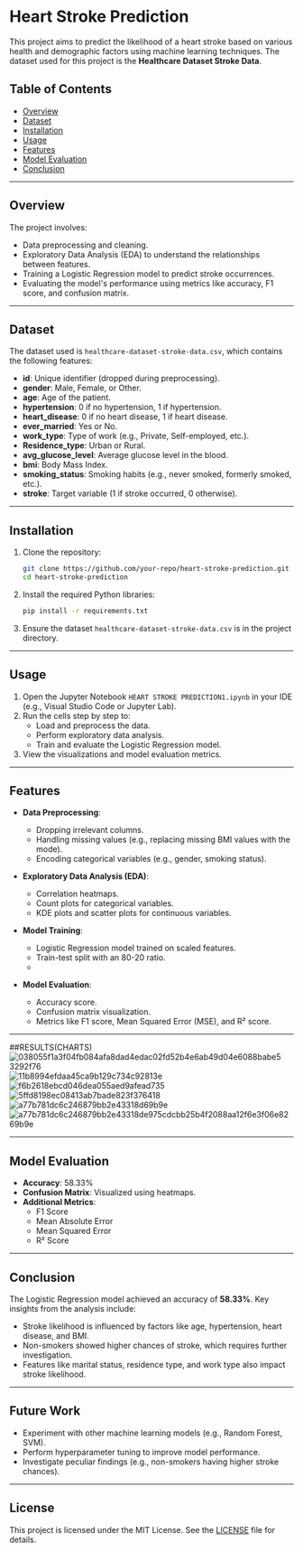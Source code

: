 # Heart Stroke Prediction

This project aims to predict the likelihood of a heart stroke based on various health and demographic factors using machine learning techniques. The dataset used for this project is the **Healthcare Dataset Stroke Data**.

## Table of Contents

- [Overview](#overview)
- [Dataset](#dataset)
- [Installation](#installation)
- [Usage](#usage)
- [Features](#features)
- [Model Evaluation](#model-evaluation)
- [Conclusion](#conclusion)

---

## Overview

The project involves:
- Data preprocessing and cleaning.
- Exploratory Data Analysis (EDA) to understand the relationships between features.
- Training a Logistic Regression model to predict stroke occurrences.
- Evaluating the model's performance using metrics like accuracy, F1 score, and confusion matrix.

---

## Dataset

The dataset used is `healthcare-dataset-stroke-data.csv`, which contains the following features:
- **id**: Unique identifier (dropped during preprocessing).
- **gender**: Male, Female, or Other.
- **age**: Age of the patient.
- **hypertension**: 0 if no hypertension, 1 if hypertension.
- **heart_disease**: 0 if no heart disease, 1 if heart disease.
- **ever_married**: Yes or No.
- **work_type**: Type of work (e.g., Private, Self-employed, etc.).
- **Residence_type**: Urban or Rural.
- **avg_glucose_level**: Average glucose level in the blood.
- **bmi**: Body Mass Index.
- **smoking_status**: Smoking habits (e.g., never smoked, formerly smoked, etc.).
- **stroke**: Target variable (1 if stroke occurred, 0 otherwise).

---

## Installation

1. Clone the repository:
   ```bash
   git clone https://github.com/your-repo/heart-stroke-prediction.git
   cd heart-stroke-prediction
   ```

2. Install the required Python libraries:
   ```bash
   pip install -r requirements.txt
   ```

3. Ensure the dataset `healthcare-dataset-stroke-data.csv` is in the project directory.

---

## Usage

1. Open the Jupyter Notebook `HEART STROKE PREDICTION1.ipynb` in your IDE (e.g., Visual Studio Code or Jupyter Lab).
2. Run the cells step by step to:
   - Load and preprocess the data.
   - Perform exploratory data analysis.
   - Train and evaluate the Logistic Regression model.
3. View the visualizations and model evaluation metrics.

---

## Features

- **Data Preprocessing**:
  - Dropping irrelevant columns.
  - Handling missing values (e.g., replacing missing BMI values with the mode).
  - Encoding categorical variables (e.g., gender, smoking status).

- **Exploratory Data Analysis (EDA)**:
  - Correlation heatmaps.
  - Count plots for categorical variables.
  - KDE plots and scatter plots for continuous variables.

- **Model Training**:
  - Logistic Regression model trained on scaled features.
  - Train-test split with an 80-20 ratio.
  - 

- **Model Evaluation**:
  - Accuracy score.
  - Confusion matrix visualization.
  - Metrics like F1 score, Mean Squared Error (MSE), and R² score.


---

##RESULTS(CHARTS)
![038055f1a3f04fb084afa8dad![4edac02fd52b4e6ab49d04e6088babe5](https://github.com/user-attachments/assets/e50e4e47-0dc0-453f-b800-8cc38f98b5d6)
3292f76](https://github.com/user-attachments/assets/7a5fe920-97b4-4a03-870c-3309d55a90fe)
![11b8994efdaa45ca9b129c734c92813e](https://github.com/user-attachments/assets/230bee8c-816f-4f73-a069-9c17425f1af0)
![f6b2618ebcd046dea055aed9afead735](https://github.com/user-attachments/assets/ef45be07-1a0d-473a-854e-344b65f27885)
![5ffd8198ec08413ab7bade823f376418](https://github.com/user-attachments/assets/021a4f66-a3e6-4afe-9336-732cd2f3c8c1)
![a77b781dc6c246879bb2e43318d69b9e](https://github.com/user-attachments/assets/90c0a870-ddb4-4111-8321-37df1903ece1)
![a77b781dc6c246879bb2e43318d![e975cdcbb25b4f2088aa12f6e3f06e82](https://github.com/user-attachments/assets/69330e8b-ae0e-434a-a5dc-0e685fbc0b70)
69b9e](https://github.com/user-attachments/assets/1ec42043-218b-4c38-93c6-0997e4de02d2)

---

## Model Evaluation 


- **Accuracy**: 58.33%
- **Confusion Matrix**: Visualized using heatmaps.
- **Additional Metrics**:
  - F1 Score
  - Mean Absolute Error
  - Mean Squared Error
  - R² Score

---

## Conclusion

The Logistic Regression model achieved an accuracy of **58.33%**. Key insights from the analysis include:
- Stroke likelihood is influenced by factors like age, hypertension, heart disease, and BMI.
- Non-smokers showed higher chances of stroke, which requires further investigation.
- Features like marital status, residence type, and work type also impact stroke likelihood.

---

## Future Work

- Experiment with other machine learning models (e.g., Random Forest, SVM).
- Perform hyperparameter tuning to improve model performance.
- Investigate peculiar findings (e.g., non-smokers having higher stroke chances).

---

## License

This project is licensed under the MIT License. See the [LICENSE](LICENSE) file for details.



